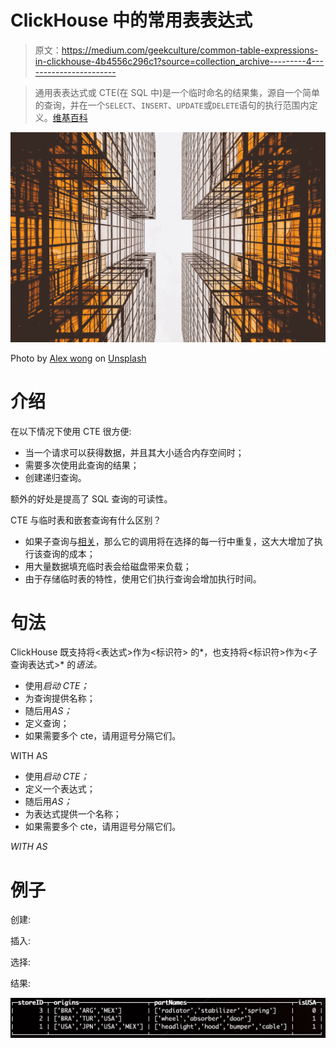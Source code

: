 # ClickHouse 中的常用表表达式

> 原文：<https://medium.com/geekculture/common-table-expressions-in-clickhouse-4b4556c296c1?source=collection_archive---------4----------------------->

> 通用表表达式或 CTE(在 SQL 中)是一个临时命名的结果集，源自一个简单的查询，并在一个`SELECT`、`INSERT`、`UPDATE`或`DELETE`语句的执行范围内定义。[维基百科](https://en.wikipedia.org/wiki/Hierarchical_and_recursive_queries_in_SQL)

![](img/3410508c71a55fff7cbca1ebde7adc8b.png)

Photo by [Alex wong](https://unsplash.com/@killerfvith?utm_source=unsplash&utm_medium=referral&utm_content=creditCopyText) on [Unsplash](https://unsplash.com/s/photos/data-center?utm_source=unsplash&utm_medium=referral&utm_content=creditCopyText)

# 介绍

在以下情况下使用 CTE 很方便:

*   当一个请求可以获得数据，并且其大小适合内存空间时；
*   需要多次使用此查询的结果；
*   创建递归查询。

额外的好处是提高了 SQL 查询的可读性。

CTE 与临时表和嵌套查询有什么区别？

*   如果子查询与[相关](https://en.wikipedia.org/wiki/Correlated_subquery)，那么它的调用将在选择的每一行中重复，这大大增加了执行该查询的成本；
*   用大量数据填充临时表会给磁盘带来负载；
*   由于存储临时表的特性，使用它们执行查询会增加执行时间。

# 句法

ClickHouse 既支持将<表达式>作为<标识符> 的*，也支持将<标识符>作为<子查询表达式>* 的*语法。*

*   使用*启动 CTE；*
*   为查询提供名称；
*   随后用*AS；*
*   定义查询；
*   如果需要多个 cte，请用逗号分隔它们。

WITH <identifier> AS <subquery expression>

*   使用*启动 CTE；*
*   定义一个表达式；
*   随后用*AS；*
*   为表达式提供一个名称；
*   如果需要多个 cte，请用逗号分隔它们。

*WITH <expression> AS <identifier>*

# 例子

创建:

插入:

选择:

结果:

![](img/b4ee775cf5d768bd045afe171f1a5e73.png)